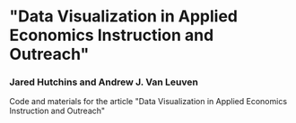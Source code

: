 # "Data Visualization in Applied Economics Instruction and Outreach"
### Jared Hutchins and Andrew J. Van Leuven

Code and materials for the article "Data Visualization in Applied Economics Instruction and Outreach"
